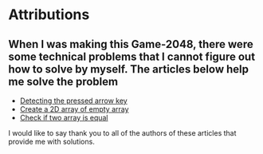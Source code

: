 # Attributions

## When I was making this Game-2048, there were some technical problems that I cannot figure out how to solve by myself. The articles below help me solve the problem

- [Detecting the pressed arrow key](https://www.geeksforgeeks.org/javascript-detecting-the-pressed-arrow-key/)
- [Create a 2D array of empty array](https://code.likeagirl.io/create-an-array-of-empty-arrays-7ec77edea546)
- [Check if two array is equal](https://flexiple.com/javascript/javascript-array-equality/)

I would like to say thank you to all of the authors of these articles that provide me with solutions.
